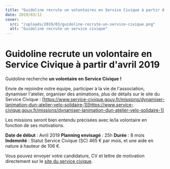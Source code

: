 ```yaml
---
title: "Guidoline recrute un volontaires en Service Civique à partir d'avril !"
date: 2019/03/12
cover:
  src: "/uploads/2019/03/guidoline-recrute-un-service-civique.png"
  alt: "Guidoline recrute un service civique"
---
```


# Guidoline recrute un volontaire en Service Civique à partir d'avril 2019

Guidoline recherche **un volontaire en Service Civique !**

Envie de rejoindre notre équipe, participer à la vie de l'association, dynamiser l'atelier, organiser des animations, plus de détails sur le site du Service Civique : [https://www.service-civique.gouv.fr/missions/dynamiser-lanimation-dun-atelier-velo-solidaire-1](https://www.service-civique.gouv.fr/missions/dynamiser-lanimation-dun-atelier-velo-solidaire-1)

Les missions seront bien entendu précisées avec le/la volontaire en fonction de ses motivations.

**Date de début** : Avril 2019 **Planning envisagé** : 25h **Durée** : 8 mois **Indemnité** : Statut Service Civique (SC) 465 € par mois, et une aide en nature à hauteur de 106 €.

Vous pouvez envoyer votre candidature, CV et lettre de motivation directement sur le [site du service civique](https://www.service-civique.gouv.fr/missions/dynamiser-lanimation-dun-atelier-velo-solidaire-1).
